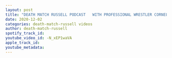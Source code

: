 ```yaml
---
layout: post
title: "DEATH MATCH RUSSELL PODCAST   WITH PROFESSIONAL WRESTLER CORNELIUS PEPPER BOTTOM"
date: 2020-12-02
categories: death-match-russell videos
author: death-match-russell
spotify_track_id: 
youtube_video_id: -N_xEP1waVA
apple_track_id: 
youtube_metadata: 
---
```

